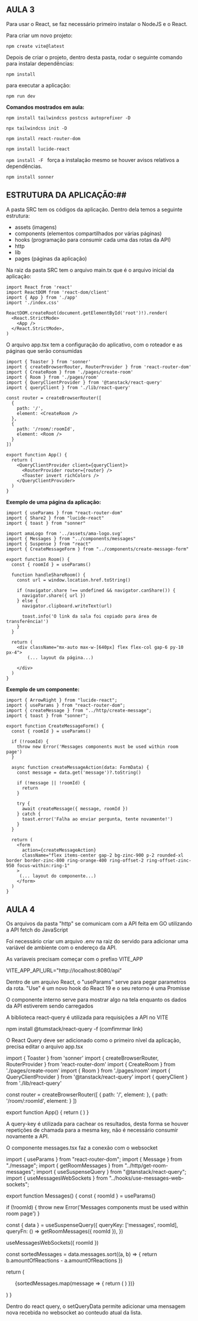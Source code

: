 ## AULA 3

Para usar o React, se faz necessário primeiro instalar o NodeJS e o React. 

Para criar um novo projeto:

```npm create vite@latest```

Depois de criar o projeto, dentro desta pasta, rodar o seguinte comando para instalar dependências:

```npm install```

para executar a aplicação:

```npm run dev```


**Comandos mostrados em aula:**

```npm install tailwindcss postcss autoprefixer -D```

```npx tailwindcss init -D```

```npm install react-router-dom```

```npm install lucide-react```

```npm install -F ```
força a instalação mesmo se houver avisos relativos a dependências.

```npm install sonner```


## ESTRUTURA DA APLICAÇÃO:##

A pasta SRC tem os códigos da aplicação. Dentro dela temos a seguinte estrutura:


- assets (imagens)
- components (elementos compartilhados por várias páginas)
- hooks (programação para consumir cada uma das rotas da API)
- http
- lib
- pages (páginas da aplicação)


Na raiz da pasta SRC tem o arquivo main.tx que é o arquivo inicial da aplicação:

```
import React from 'react'
import ReactDOM from 'react-dom/client'
import { App } from './app'
import './index.css'

ReactDOM.createRoot(document.getElementById('root')!).render(
  <React.StrictMode>
    <App />
  </React.StrictMode>,
)
```

O arquivo app.tsx tem a configuração do aplicativo, com o roteador e as páginas que serão consumidas

```
import { Toaster } from 'sonner'
import { createBrowserRouter, RouterProvider } from 'react-router-dom'
import { CreateRoom } from './pages/create-room'
import { Room } from './pages/room'
import { QueryClientProvider } from '@tanstack/react-query'
import { queryClient } from './lib/react-query'

const router = createBrowserRouter([
  {
    path: '/',
    element: <CreateRoom />
  },
  {
    path: '/room/:roomId',
    element: <Room />
  }
])

export function App() {
  return (
    <QueryClientProvider client={queryClient}>
      <RouterProvider router={router} />
      <Toaster invert richColors />
    </QueryClientProvider>
  )
}
```

**Exemplo de uma página da aplicação:**

```
import { useParams } from "react-router-dom"
import { Share2 } from "lucide-react"
import { toast } from "sonner"

import amaLogo from '../assets/ama-logo.svg'
import { Messages } from "../components/messages"
import { Suspense } from "react"
import { CreateMessageForm } from "../components/create-message-form"

export function Room() {
  const { roomId } = useParams()

  function handleShareRoom() {
    const url = window.location.href.toString()

    if (navigator.share !== undefined && navigator.canShare()) {
      navigator.share({ url })
    } else {
      navigator.clipboard.writeText(url)

      toast.info('O link da sala foi copiado para área de transferência!')
    }
  }

  return (
    <div className="mx-auto max-w-[640px] flex flex-col gap-6 py-10 px-4">
		(... layout da página...)
	 
    </div>
  )
}
```

**Exemplo de um componente:**

```
import { ArrowRight } from "lucide-react";
import { useParams } from "react-router-dom";
import { createMessage } from "../http/create-message";
import { toast } from "sonner";

export function CreateMessageForm() {
  const { roomId } = useParams()

  if (!roomId) {
    throw new Error('Messages components must be used within room page')
  }

  async function createMessageAction(data: FormData) {
    const message = data.get('message')?.toString()

    if (!message || !roomId) {
      return
    }

    try {
      await createMessage({ message, roomId })
    } catch {
      toast.error('Falha ao enviar pergunta, tente novamente!')
    }
  }

  return (
    <form 
      action={createMessageAction}
      className="flex items-center gap-2 bg-zinc-900 p-2 rounded-xl border border-zinc-800 ring-orange-400 ring-offset-2 ring-offset-zinc-950 focus-within:ring-1"
    >
     (... layout do componente...)
    </form>
  )
}
```

## AULA 4 

Os arquivos da pasta "http" se comunicam com a API feita em GO utilizando a API fetch do JavaScript

Foi necessário criar um arquivo .env na raiz do servido para adicionar uma variável de ambiente com o endereço da API.

As variaveis precisam começar com o prefixo VITE_APP

VITE_APP_API_URL="http://localhost:8080/api" 

Dentro de um arquivo React, o "useParams" serve para pegar parametros da rota. "Use" é um novo hook do React 19 e o seu retorno é uma Promisse

O componente interno <Suspense> serve para mostrar algo na tela enquanto os dados da API estiverem sendo carregados

A biblioteca react-query é utilizada para requisições a API no VITE

npm install @tumstack/react-query -f (comfimrmar link)

O React Query deve ser adicionado como o primeiro nível da aplicação, precisa editar o arquivo app.tsx

import { Toaster } from 'sonner'
import { createBrowserRouter, RouterProvider } from 'react-router-dom'
import { CreateRoom } from './pages/create-room'
import { Room } from './pages/room'
import { QueryClientProvider } from '@tanstack/react-query'
import { queryClient } from './lib/react-query'

const router = createBrowserRouter([
  {
    path: '/',
    element: <CreateRoom />
  },
  {
    path: '/room/:roomId',
    element: <Room />
  }
])

export function App() {
  return (
    <QueryClientProvider client={queryClient}>
      <RouterProvider router={router} />
      <Toaster invert richColors />
    </QueryClientProvider>
  )
}


A query-key é utilizada para cachear os resultados, desta forma se houver repetições de chamada para a mesma key, não é necessário consumir novamente a API.

O componente messages.tsx faz a conexão com o websocket

import { useParams } from "react-router-dom";
import { Message } from "./message";
import { getRoomMessages } from "../http/get-room-messages";
import { useSuspenseQuery } from "@tanstack/react-query";
import { useMessagesWebSockets } from "../hooks/use-messages-web-sockets";

export function Messages() {
  const { roomId } = useParams()

  if (!roomId) {
    throw new Error('Messages components must be used within room page')
  }

  const { data } = useSuspenseQuery({
    queryKey: ['messages', roomId],
    queryFn: () => getRoomMessages({ roomId }),
  })

  useMessagesWebSockets({ roomId })

  const sortedMessages = data.messages.sort((a, b) => {
    return b.amountOfReactions - a.amountOfReactions
  })

  return (
    <ol className="list-decimal list-outside px-3 space-y-8">
      {sortedMessages.map(message => {
        return (
          <Message 
            key={message.id}
            id={message.id}
            text={message.text}
            amountOfReactions={message.amountOfReactions} 
            answered={message.answered} 
          />
        )
      })}
    </ol>
  )
}

Dentro do react query, o setQueryData permite adicionar uma mensagem nova recebida no websocket ao conteudo atual da lista.




